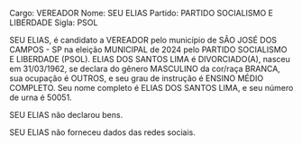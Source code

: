 Cargo: VEREADOR
Nome: SEU ELIAS
Partido: PARTIDO SOCIALISMO E LIBERDADE
Sigla: PSOL

SEU ELIAS, é candidato a VEREADOR pelo município de SÃO JOSÉ DOS CAMPOS - SP na eleição MUNICIPAL de 2024 pelo PARTIDO SOCIALISMO E LIBERDADE (PSOL).
ELIAS DOS SANTOS LIMA é DIVORCIADO(A), nasceu em 31/03/1962, se declara do gênero MASCULINO da cor/raça BRANCA, sua ocupação é OUTROS, e seu grau de instrução é ENSINO MÉDIO COMPLETO.
Seu nome completo é ELIAS DOS SANTOS LIMA, e seu número de urna é 50051.

SEU ELIAS não declarou bens.


SEU ELIAS não forneceu dados das redes sociais.